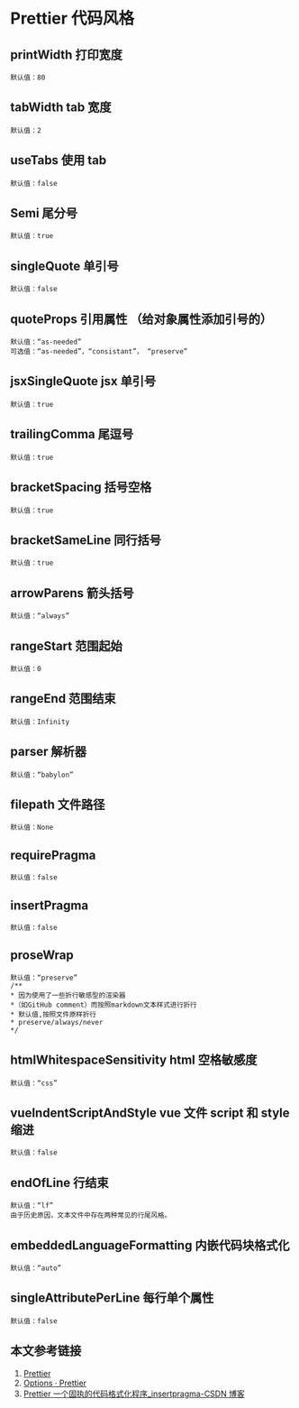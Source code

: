# Prettier 代码风格

## printWidth 打印宽度

`默认值：80`

## tabWidth tab 宽度

`默认值：2`

## useTabs 使用 tab

`默认值：false`

## Semi 尾分号

`默认值：true`

## singleQuote 单引号

`默认值：false`

## quoteProps 引用属性 （给对象属性添加引号的）

```
默认值：“as-needed”
可选值：“as-needed”，“consistant”， “preserve”
```

## jsxSingleQuote jsx 单引号

`默认值：true`

## trailingComma 尾逗号

`默认值：true`

## bracketSpacing 括号空格

`默认值：true`

## bracketSameLine 同行括号

`默认值：true`

## arrowParens 箭头括号

`默认值：“always”`

## rangeStart 范围起始

`默认值：0`

## rangeEnd 范围结束

`默认值：Infinity`

## parser 解析器

`默认值：“babylon”`

## filepath 文件路径

`默认值：None`

## requirePragma

`默认值：false`

## insertPragma

`默认值：false`

## proseWrap

```
默认值：“preserve”
/**
* 因为使用了一些折行敏感型的渲染器
*（如GitHub comment）而按照markdown文本样式进行折行
* 默认值,按照文件原样折行
* preserve/always/never
*/
```

## htmlWhitespaceSensitivity html 空格敏感度

`默认值：“css”`

## vueIndentScriptAndStyle vue 文件 script 和 style 缩进

`默认值：false`

## endOfLine 行结束

```
默认值：“lf”
由于历史原因，文本文件中存在两种常见的行尾风格。
```

## embeddedLanguageFormatting 内嵌代码块格式化

`默认值：“auto”`

## singleAttributePerLine 每行单个属性

`默认值：false`

## 本文参考链接

1. [Prettier](https://prettier.io/playground/)
2. [Options · Prettier](https://prettier.io/docs/en/options.html#print-width)
3. [Prettier 一个固执的代码格式化程序\_insertpragma-CSDN 博客](https://blog.csdn.net/weixin_44808483/article/details/118113753)
